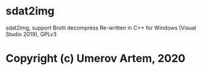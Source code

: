 # sdat2img
sdat2img, support Brotli decompress Re-written in C++ for Windows (Visual Studio 2019), GPLv3
# Copyright (c) Umerov Artem, 2020
